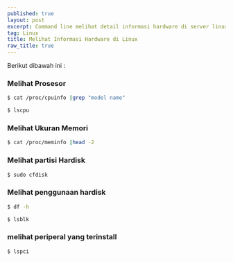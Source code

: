 ```yaml
---
published: true
layout: post
excerpt: Command line melihat detail informasi hardware di server linux.
tag: Linux
title: Melihat Informasi Hardware di Linux
raw_title: true
---
```

Berikut dibawah ini :

### Melihat Prosesor
```sh
$ cat /proc/cpuinfo |grep "model name"
```
```sh
$ lscpu
```
### Melihat Ukuran Memori
```sh
$ cat /proc/meminfo |head -2
```
### Melihat partisi Hardisk
```sh
$ sudo cfdisk
```
### Melihat penggunaan hardisk
```sh
$ df -h
```
```sh
$ lsblk
```
### melihat periperal yang terinstall
```sh
$ lspci
```
